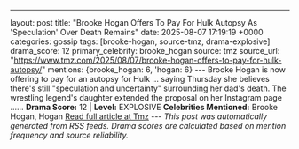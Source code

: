 ---
layout: post
title: "Brooke Hogan Offers To Pay For Hulk Autopsy As 'Speculation' Over Death Remains"
date: 2025-08-07 17:19:19 +0000
categories: gossip
tags: [brooke-hogan, source-tmz, drama-explosive]
drama_score: 12
primary_celebrity: brooke_hogan
source: tmz
source_url: "https://www.tmz.com/2025/08/07/brooke-hogan-offers-to-pay-for-hulk-autopsy/"
mentions: {brooke_hogan: 6, 'hogan: 6} --- Brooke Hogan is now offering to pay for an autopsy for Hulk ... saying Thursday she believes there's still "speculation and uncertainty" surrounding her dad's death. The wrestling legend's daughter extended the proposal on her Instagram page ...… **Drama Score:** 12 | **Level:** EXPLOSIVE **Celebrities Mentioned:** Brooke Hogan, Hogan [Read full article at Tmz](https://www.tmz.com/2025/08/07/brooke-hogan-offers-to-pay-for-hulk-autopsy/) --- *This post was automatically generated from RSS feeds. Drama scores are calculated based on mention frequency and source reliability.*